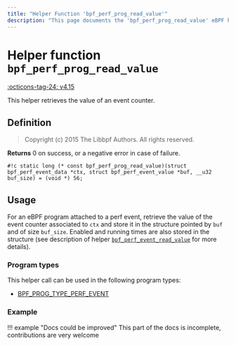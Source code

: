 ```yaml
---
title: "Helper Function 'bpf_perf_prog_read_value'"
description: "This page documents the 'bpf_perf_prog_read_value' eBPF helper function, including its definition, usage, program types that can use it, and examples."
---
```

# Helper function `bpf_perf_prog_read_value`

<!-- [FEATURE_TAG](bpf_perf_prog_read_value) -->
[:octicons-tag-24: v4.15](https://github.com/torvalds/linux/commit/4bebdc7a85aa400c0222b5329861e4ad9252f1e5)
<!-- [/FEATURE_TAG] -->

This helper retrieves the value of an event counter.

## Definition

> Copyright (c) 2015 The Libbpf Authors. All rights reserved.


**Returns**
0 on success, or a negative error in case of failure.

`#!c static long (* const bpf_perf_prog_read_value)(struct bpf_perf_event_data *ctx, struct bpf_perf_event_value *buf, __u32 buf_size) = (void *) 56;`

## Usage

For an eBPF program attached to a perf event, retrieve the value of the event counter associated to `ctx` and store it in the structure pointed by `buf` and of size `buf_size`. Enabled and running times are also stored in the structure (see description of helper [`bpf_perf_event_read_value`](bpf_perf_event_read_value.md) for more details).

### Program types

This helper call can be used in the following program types:

<!-- DO NOT EDIT MANUALLY -->

<!-- [HELPER_FUNC_PROG_REF] -->
 * [BPF_PROG_TYPE_PERF_EVENT](../program-type/BPF_PROG_TYPE_PERF_EVENT.md)
<!-- [/HELPER_FUNC_PROG_REF] -->

### Example

!!! example "Docs could be improved"
    This part of the docs is incomplete, contributions are very welcome
